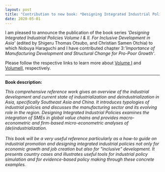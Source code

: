 ```yaml
---
layout: post
title: "Contribution to new book: *Designing Integrated Industrial Policies Volume I & II.*"
date: 2020-05-01
---
```


I am pleased to announce the publication of the book series *'Designing Integrated Industrial Policies Volume I & II. For Inclusive Development in Asia'* (edited by Shigeru Thomas Otsubo, and Christian Samen Otchia)
to which Nobuya Haraguchi and I have contributed chapter 3:*'Importance of Manufacturing Development and Structural Change for Pro-Poor Growth'*.

Please follow the respective links to learn more about
<a href="https://www.routledge.com/Designing-Integrated-Industrial-Policies-Volume-I-For-Inclusive-Development/Otsubo-Otchia/p/book/9780367896355" target="_blank">Volume I</a>
and
<a href="https://www.routledge.com/Designing-Integrated-Industrial-Policies-Volume-II-For-Inclusive-Development/Otsubo-Otchia/p/book/9780367896379" target="_blank">VolumeII</a>,
respectively.

---------

**Book description:**

*This comprehensive reference work gives an overview of the industrial development and current state of industrialization and deindustrialization in Asia, specifically Southeast Asia and China. It introduces typologies of industrial policies and discusses the manufacturing sector and its evolving role in the region. Designing Integrated Industrial Policies examines the integration of SMEs in global value chains and provides macro-econometric and firm-based micro-econometric analyses of (de)industrialization. <br><br> This book will be a very useful reference particularly as a how-to guide on industrial promotion and designing integrated industrial policies not only for economic growth and job creation but also for "inclusive" development. It presents country cases and illustrates useful tools for industrial policy simulation and for evidence-based policy making through these concrete examples.*